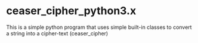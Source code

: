 # ceaser_cipher_python3.x
This is a simple python program that uses simple built-in classes to convert a string into a cipher-text (ceaser_cipher)
